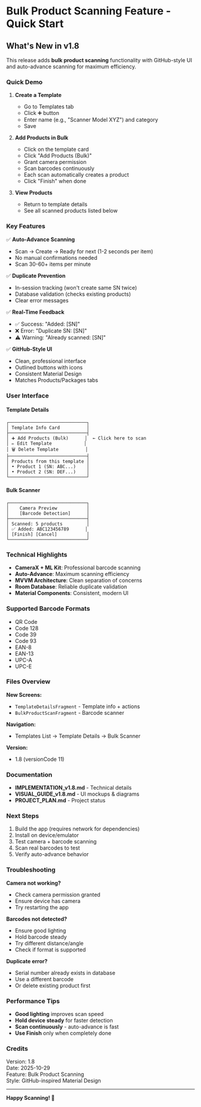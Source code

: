 # Bulk Product Scanning Feature - Quick Start

## What's New in v1.8

This release adds **bulk product scanning** functionality with GitHub-style UI and auto-advance scanning for maximum efficiency.

### Quick Demo

1. **Create a Template**
   - Go to Templates tab
   - Click ➕ button
   - Enter name (e.g., "Scanner Model XYZ") and category
   - Save

2. **Add Products in Bulk**
   - Click on the template card
   - Click "Add Products (Bulk)"
   - Grant camera permission
   - Scan barcodes continuously
   - Each scan automatically creates a product
   - Click "Finish" when done

3. **View Products**
   - Return to template details
   - See all scanned products listed below

### Key Features

✅ **Auto-Advance Scanning**
- Scan → Create → Ready for next (1-2 seconds per item)
- No manual confirmations needed
- Scan 30-60+ items per minute

✅ **Duplicate Prevention**
- In-session tracking (won't create same SN twice)
- Database validation (checks existing products)
- Clear error messages

✅ **Real-Time Feedback**
- ✅ Success: "Added: [SN]"
- ❌ Error: "Duplicate SN: [SN]"
- ⚠️ Warning: "Already scanned: [SN]"

✅ **GitHub-Style UI**
- Clean, professional interface
- Outlined buttons with icons
- Consistent Material Design
- Matches Products/Packages tabs

### User Interface

#### Template Details
```
┌─────────────────────────────┐
│ Template Info Card          │
├─────────────────────────────┤
│ ➕ Add Products (Bulk)      │  ← Click here to scan
│ ✏️ Edit Template            │
│ 🗑️ Delete Template          │
├─────────────────────────────┤
│ Products from this template │
│ • Product 1 (SN: ABC...)    │
│ • Product 2 (SN: DEF...)    │
└─────────────────────────────┘
```

#### Bulk Scanner
```
┌─────────────────────────────┐
│    Camera Preview           │
│    [Barcode Detection]      │
├─────────────────────────────┤
│ Scanned: 5 products         │
│ ✅ Added: ABC123456789      │
│ [Finish] [Cancel]           │
└─────────────────────────────┘
```

### Technical Highlights

- **CameraX + ML Kit**: Professional barcode scanning
- **Auto-Advance**: Maximum scanning efficiency
- **MVVM Architecture**: Clean separation of concerns
- **Room Database**: Reliable duplicate validation
- **Material Components**: Consistent, modern UI

### Supported Barcode Formats

- QR Code
- Code 128
- Code 39
- Code 93
- EAN-8
- EAN-13
- UPC-A
- UPC-E

### Files Overview

**New Screens:**
- `TemplateDetailsFragment` - Template info + actions
- `BulkProductScanFragment` - Barcode scanner

**Navigation:**
- Templates List → Template Details → Bulk Scanner

**Version:**
- 1.8 (versionCode 11)

### Documentation

- **IMPLEMENTATION_v1.8.md** - Technical details
- **VISUAL_GUIDE_v1.8.md** - UI mockups & diagrams
- **PROJECT_PLAN.md** - Project status

### Next Steps

1. Build the app (requires network for dependencies)
2. Install on device/emulator
3. Test camera + barcode scanning
4. Scan real barcodes to test
5. Verify auto-advance behavior

### Troubleshooting

**Camera not working?**
- Check camera permission granted
- Ensure device has camera
- Try restarting the app

**Barcodes not detected?**
- Ensure good lighting
- Hold barcode steady
- Try different distance/angle
- Check if format is supported

**Duplicate error?**
- Serial number already exists in database
- Use a different barcode
- Or delete existing product first

### Performance Tips

- **Good lighting** improves scan speed
- **Hold device steady** for faster detection
- **Scan continuously** - auto-advance is fast
- **Use Finish** only when completely done

### Credits

Version: 1.8  
Date: 2025-10-29  
Feature: Bulk Product Scanning  
Style: GitHub-inspired Material Design  

---

**Happy Scanning! 🚀**
